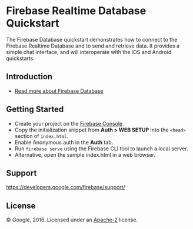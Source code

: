 Firebase Realtime Database Quickstart
=============================

The Firebase Database quickstart demonstrates how to connect to the Firebase Realtime Database and
to send and retrieve data. It provides a simple chat interface, and will interoperate with the iOS and
Android quickstarts.

Introduction
------------

- [Read more about Firebase Database](https://developers.google.com/firebase)

Getting Started
---------------

- Create your project on the [Firebase Console](http://g.co/firebase).
- Copy the initialization snippet from **Auth > WEB SETUP** into the `<head>` section of `index.html`.
- Enable Anonymous auth in the **Auth** tab.
- Run `firebase serve` using the Firebase CLI tool to launch a local server.
- Alternative, open the sample index.html in a web browser.

Support
-------

https://developers.google.com/firebase/support/

License
-------

© Google, 2016. Licensed under an [Apache-2](../LICENSE) license.
